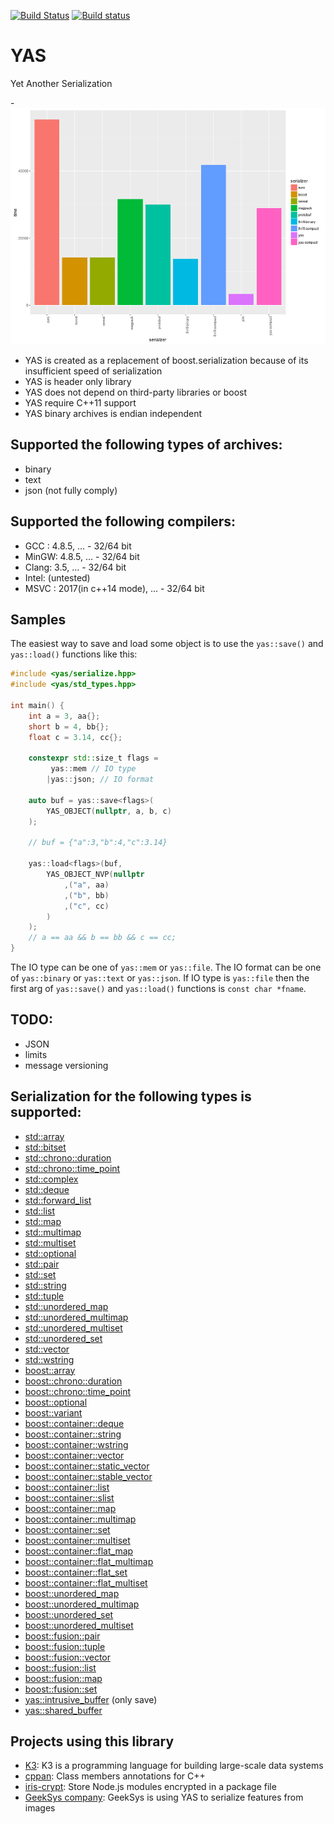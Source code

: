 [![Build Status](https://travis-ci.org/niXman/yas.svg?branch=master)](https://travis-ci.org/niXman/yas) [![Build status](https://ci.appveyor.com/api/projects/status/55v27uvryu0qh8mc/branch/master?svg=true)](https://ci.appveyor.com/project/niXman/yas/branch/master)

# YAS
Yet Another Serialization

-![Time](https://github.com/thekvs/cpp-serializers/raw/master/images/time.png)

* YAS is created as a replacement of boost.serialization because of its insufficient speed of serialization
* YAS is header only library
* YAS does not depend on third-party libraries or boost
* YAS require C++11 support
* YAS binary archives is endian independent

## Supported the following types of archives:
 - binary
 - text
 - json (not fully comply)

## Supported the following compilers:
 - GCC  : 4.8.5, ... - 32/64 bit
 - MinGW: 4.8.5, ... - 32/64 bit
 - Clang: 3.5, ... - 32/64 bit
 - Intel: (untested)
 - MSVC : 2017(in c++14 mode), ... - 32/64 bit

## Samples
The easiest way to save and load some object is to use the `yas::save()` and `yas::load()` functions like this:
```cpp
#include <yas/serialize.hpp>
#include <yas/std_types.hpp>

int main() {
    int a = 3, aa{};
    short b = 4, bb{};
    float c = 3.14, cc{};
    
    constexpr std::size_t flags = 
         yas::mem // IO type
        |yas::json; // IO format
    
    auto buf = yas::save<flags>(
        YAS_OBJECT(nullptr, a, b, c)
    );
    
    // buf = {"a":3,"b":4,"c":3.14}
    
    yas::load<flags>(buf,
        YAS_OBJECT_NVP(nullptr
            ,("a", aa)
            ,("b", bb)
            ,("c", cc)
        )
    );
    // a == aa && b == bb && c == cc;
}
```
The IO type can be one of `yas::mem` or `yas::file`.
The IO format can be one of `yas::binary` or `yas::text` or `yas::json`.
If IO type is `yas::file` then the first arg of `yas::save()` and `yas::load()` functions is `const char *fname`.

## TODO:
* JSON
* limits
* message versioning

## Serialization for the following types is supported:
 - [std::array](http://en.cppreference.com/w/cpp/container/array)
 - [std::bitset](http://en.cppreference.com/w/cpp/utility/bitset)
 - [std::chrono::duration](http://en.cppreference.com/w/cpp/chrono/duration)
 - [std::chrono::time_point](http://en.cppreference.com/w/cpp/chrono/time_point)
 - [std::complex](http://en.cppreference.com/w/cpp/numeric/complex)
 - [std::deque](http://en.cppreference.com/w/cpp/container/deque)
 - [std::forward_list](http://en.cppreference.com/w/cpp/container/forward_list)
 - [std::list](http://en.cppreference.com/w/cpp/container/list)
 - [std::map](http://en.cppreference.com/w/cpp/container/map)
 - [std::multimap](http://en.cppreference.com/w/cpp/container/multimap)
 - [std::multiset](http://en.cppreference.com/w/cpp/container/multiset)
 - [std::optional](http://en.cppreference.com/w/cpp/utility/optional)
 - [std::pair](http://en.cppreference.com/w/cpp/utility/pair)
 - [std::set](http://en.cppreference.com/w/cpp/container/set)
 - [std::string](http://en.cppreference.com/w/cpp/string/basic_string)
 - [std::tuple](http://en.cppreference.com/w/cpp/utility/tuple)
 - [std::unordered_map](http://en.cppreference.com/w/cpp/container/unordered_map)
 - [std::unordered_multimap](http://en.cppreference.com/w/cpp/container/unordered_multimap)
 - [std::unordered_multiset](http://en.cppreference.com/w/cpp/container/unordered_multiset)
 - [std::unordered_set](http://en.cppreference.com/w/cpp/container/unordered_set)
 - [std::vector](http://en.cppreference.com/w/cpp/container/vector)
 - [std::wstring](http://en.cppreference.com/w/cpp/string/basic_string)
 - [boost::array](http://www.boost.org/doc/libs/1_64_0/doc/html/array.html)
 - [boost::chrono::duration](http://www.boost.org/doc/libs/1_64_0/doc/html/chrono/reference.html#chrono.reference.cpp0x.duration_hpp.duration)
 - [boost::chrono::time_point](http://www.boost.org/doc/libs/1_64_0/doc/html/chrono/reference.html#chrono.reference.cpp0x.time_point_hpp.time_point)
 - [boost::optional](http://www.boost.org/doc/libs/1_64_0/libs/optional/doc/html/index.html)
 - [boost::variant](http://www.boost.org/doc/libs/1_64_0/doc/html/variant.html)
 - [boost::container::deque](http://www.boost.org/doc/libs/1_64_0/doc/html/boost/container/deque.html)
 - [boost::container::string](http://www.boost.org/doc/libs/1_64_0/doc/html/boost/container/basic_string.html)
 - [boost::container::wstring](http://www.boost.org/doc/libs/1_64_0/doc/html/boost/container/basic_string.html)
 - [boost::container::vector](http://www.boost.org/doc/libs/1_64_0/doc/html/boost/container/vector.html)
 - [boost::container::static_vector](http://www.boost.org/doc/libs/1_64_0/doc/html/boost/container/static_vector.html)
 - [boost::container::stable_vector](http://www.boost.org/doc/libs/1_64_0/doc/html/boost/container/stable_vector.html)
 - [boost::container::list](http://www.boost.org/doc/libs/1_64_0/doc/html/boost/container/list.html)
 - [boost::container::slist](http://www.boost.org/doc/libs/1_64_0/doc/html/boost/container/slist.html)
 - [boost::container::map](http://www.boost.org/doc/libs/1_64_0/doc/html/boost/container/map.html)
 - [boost::container::multimap](http://www.boost.org/doc/libs/1_64_0/doc/html/boost/container/multimap.html)
 - [boost::container::set](http://www.boost.org/doc/libs/1_64_0/doc/html/boost/container/set.html)
 - [boost::container::multiset](http://www.boost.org/doc/libs/1_64_0/doc/html/boost/container/multiset.html)
 - [boost::container::flat_map](http://www.boost.org/doc/libs/1_64_0/doc/html/boost/container/flat_map.html)
 - [boost::container::flat_multimap](http://www.boost.org/doc/libs/1_64_0/doc/html/boost/container/flat_multimap.html)
 - [boost::container::flat_set](http://www.boost.org/doc/libs/1_64_0/doc/html/boost/container/flat_set.html)
 - [boost::container::flat_multiset](http://www.boost.org/doc/libs/1_64_0/doc/html/boost/container/flat_multiset.html)
 - [boost::unordered_map](http://www.boost.org/doc/libs/1_64_0/doc/html/boost/unordered_map.html)
 - [boost::unordered_multimap](http://www.boost.org/doc/libs/1_64_0/doc/html/boost/unordered_multimap.html)
 - [boost::unordered_set](http://www.boost.org/doc/libs/1_64_0/doc/html/boost/unordered_set.html)
 - [boost::unordered_multiset](http://www.boost.org/doc/libs/1_64_0/doc/html/boost/unordered_multiset.html)
 - [boost::fusion::pair](http://www.boost.org/doc/libs/1_64_0/libs/fusion/doc/html/fusion/support/pair.html)
 - [boost::fusion::tuple](http://www.boost.org/doc/libs/1_64_0/libs/fusion/doc/html/fusion/container/tuple.html)
 - [boost::fusion::vector](http://www.boost.org/doc/libs/1_64_0/libs/fusion/doc/html/fusion/container/vector.html)
 - [boost::fusion::list](http://www.boost.org/doc/libs/1_64_0/libs/fusion/doc/html/fusion/container/list.html)
 - [boost::fusion::map](http://www.boost.org/doc/libs/1_64_0/libs/fusion/doc/html/fusion/container/map.html)
 - [boost::fusion::set](http://www.boost.org/doc/libs/1_64_0/libs/fusion/doc/html/fusion/container/set.html)
 - [yas::intrusive_buffer](https://github.com/niXman/yas/blob/master/include/yas/buffers.hpp#L48) (only save)
 - [yas::shared_buffer](https://github.com/niXman/yas/blob/master/include/yas/buffers.hpp#L67)

## Projects using this library
* [K3](https://github.com/DaMSL/K3): K3 is a programming language for building large-scale data systems
* [cppan](https://github.com/tarasko/cppan): Class members annotations for C++
* [iris-crypt](https://github.com/aspectron/iris-crypt): Store Node.js modules encrypted in a package file
* [GeekSys company](http://www.geeksysgroup.com/en/): GeekSys is using YAS to serialize features from images
